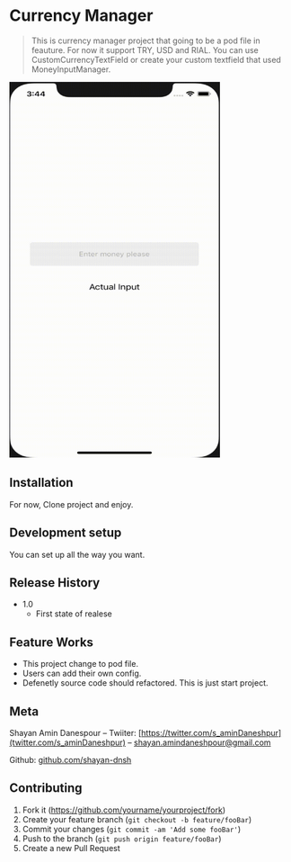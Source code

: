 # Currency Manager 
> This is currency manager project that going to be a pod file in feauture. For now it support TRY, USD and RIAL. You can use CustomCurrencyTextField or create your custom textfield that used MoneyInputManager.

<img src="https://github.com/shayan-dnsh/CurrencyManager/blob/main/ScreenShot/currency_manager.gif"  height="668" width="375" />


## Installation

For now, Clone project and enjoy.

## Development setup

You can set up all the way you want.


## Release History

* 1.0
    * First state of realese


## Feature Works

* This project change to pod file. 
* Users can add their own config.
* Defenetly source code should refactored. This is just start project. 

## Meta

Shayan Amin Danespour – Twiiter: [https://twitter.com/s_aminDaneshpur](twitter.com/s_aminDaneshpur) – shayan.amindaneshpour@gmail.com

Github: [github.com/shayan-dnsh](github.com/shayan-dnsh)

## Contributing

1. Fork it (<https://github.com/yourname/yourproject/fork>)
2. Create your feature branch (`git checkout -b feature/fooBar`)
3. Commit your changes (`git commit -am 'Add some fooBar'`)
4. Push to the branch (`git push origin feature/fooBar`)
5. Create a new Pull Request

